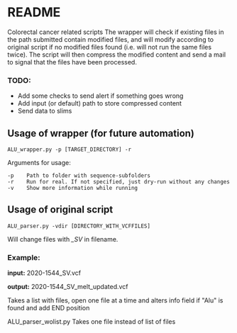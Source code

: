 # README #

Colorectal cancer related scripts
The wrapper will check if existing files in the path submitted contain modified files,
and will modify according to original script if no modified files found (i.e. will not run
the same files twice). The script will then compress the modified content and send a mail
to signal that the files have been processed.

### TODO: ###
- Add some checks to send alert if something goes wrong
- Add input (or default) path to store compressed content
- Send data to slims

## Usage of wrapper (for future automation)

`ALU_wrapper.py -p [TARGET_DIRECTORY] -r`

Arguments for usage:
```
-p    Path to folder with sequence-subfolders
-r    Run for real. If not specified, just dry-run without any changes
-v    Show more information while running
```

## Usage of original script

`ALU_parser.py -vdir [DIRECTORY_WITH_VCFFILES]` 

Will change files with *_SV* in filename.

### Example:  

**input:** 2020-1544_SV.vcf  

**output:** 2020-1544_SV_melt_updated.vcf  


Takes a list with files, open one file at a time and alters info field if "Alu" is found and add END position

ALU_parser_wolist.py
Takes one file instead of list of files

